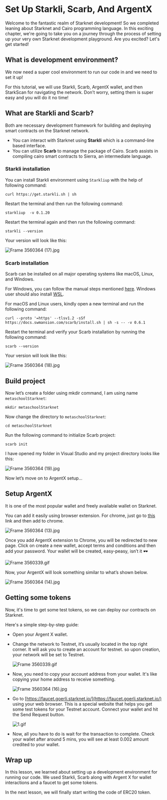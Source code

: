 # Set Up Starkli, Scarb, And ArgentX

Welcome to the fantastic realm of Starknet development! So we completed leaning about Starknet and Cairo programming language. In this exciting chapter, we're going to take you on a journey through the process of setting up your very own Starknet development playground. Are you excited? Let's get started!

## What is development environment?

We now need a super cool environment to run our code in and we need to set it up!

For this tutorial, we will use Starkli, Scarb, ArgentX wallet, and then StarkScan for navigating the network. Don’t worry, setting them is super easy and you will do it no time!

## What are Starkli and Scarb?

Both are necessary development framework for building and deploying smart contracts on the Starknet network.

- You can interact with Starknet using **Starkli** which is a command-line based interface.
- You can utilize **Scarb** to manage the package of Cairo. Scarb assists in compiling cairo smart contracts to Sierra, an intermediate language.

### Starkli installation

You can install Starkli environment using `Starkliup` with the help of following command:

```
curl https://get.starkli.sh | sh
```

Restart the terminal and then run the following command:

```
starkliup  -v 0.1.20
```

Restart the terminal again and then run the following command:

```
starkli --version
```

Your version will look like this:

![Frame 3560364 (17).jpg](https://github.com/0xmetaschool/Learning-Projects/blob/main/assests_for_all/assests_for_starknet/Set%20Up%20Starkli,%20Scarb,%20And%20ArgentX/Frame_3560364_(17).jpg?raw=true)

### Scarb installation

Scarb can be installed on all major operating systems like macOS, Linux, and Windows. 

For Windows, you can follow the manual steps mentioned [here](https://docs.swmansion.com/scarb/download#install-via-installation-script). Windows user should also install [WSL](https://learn.microsoft.com/en-us/windows/wsl/install).

For macOS and Linux users, kindly open a new terminal and run the following command:

```
curl --proto '=https' --tlsv1.2 -sSf https://docs.swmansion.com/scarb/install.sh | sh -s -- -v 0.6.1
```

Restart the terminal and verify your Scarb installation by running the following command:

```
scarb --version
```

Your version will look like this:

![Frame 3560364 (18).jpg](https://github.com/0xmetaschool/Learning-Projects/blob/main/assests_for_all/assests_for_starknet/Set%20Up%20Starkli,%20Scarb,%20And%20ArgentX/Frame_3560364_(18).jpg?raw=true)

## Build project

Now let’s create a folder using mkdir command, I am using name `metaschoolStarknet`:

```
mkdir metaschoolStarknet
```

Now change the directory to `metaschoolStarknet`:

```
cd metaschoolStarknet
```

Run the following command to initialize Scarb project:

```
scarb init
```

I have opened my folder in Visual Studio and my project directory looks like this:

![Frame 3560364 (19).jpg](https://github.com/0xmetaschool/Learning-Projects/blob/main/assests_for_all/assests_for_starknet/Set%20Up%20Starkli,%20Scarb,%20And%20ArgentX/Frame_3560364_(19).jpg?raw=true)

Now let’s move on to ArgentX setup…

## Setup ArgentX

It is one of the most popular wallet and freely available wallet on Starknet.

You can add it easily using browser extension. For chrome, just go to [this](https://chromewebstore.google.com/detail/argent-x-starknet-wallet/dlcobpjiigpikoobohmabehhmhfoodbb) link and then add to chrome.

![Frame 3560364 (13).jpg](https://github.com/0xmetaschool/Learning-Projects/blob/main/assests_for_all/assests_for_starknet/Set%20Up%20Starkli,%20Scarb,%20And%20ArgentX/Frame_3560364_(13).jpg?raw=true)

Once you add ArgentX extension to Chrome, you will be redirected to new page. Click on create a new wallet, accept terms and conditions and then add your password. Your wallet will be created, easy-peasy, isn’t it 🕶️

![Frame 3560339.gif](https://github.com/0xmetaschool/Learning-Projects/blob/main/assests_for_all/assests_for_starknet/Set%20Up%20Starkli,%20Scarb,%20And%20ArgentX/Frame_3560339.gif?raw=true)

Now, your ArgentX will look something similar to what’s shown below. 

![Frame 3560364 (14).jpg](https://github.com/0xmetaschool/Learning-Projects/blob/main/assests_for_all/assests_for_starknet/Set%20Up%20Starkli,%20Scarb,%20And%20ArgentX/Frame_3560364_(14).jpg?raw=true)

## Getting some tokens

Now, it's time to get some test tokens, so we can deploy our contracts on Starknet.

Here's a simple step-by-step guide:

- Open your Argent X wallet.
- Change the network to Testnet, it’s usually located in the top right corner. It will ask you to create an account for testnet. so upon creation, your network will be set to Testnet.
    
    ![Frame 3560339.gif](https://github.com/0xmetaschool/Learning-Projects/blob/main/assests_for_all/assests_for_starknet/Set%20Up%20Starkli,%20Scarb,%20And%20ArgentX/Frame_3560339%201.gif?raw=true)
    
- Now, you need to copy your account address from your wallet. It's like copying your home address to receive something.
    
    ![Frame 3560364 (16).jpg](https://github.com/0xmetaschool/Learning-Projects/blob/main/assests_for_all/assests_for_starknet/Set%20Up%20Starkli,%20Scarb,%20And%20ArgentX/Frame_3560364_(16).jpg?raw=true)
    
- Go to [https://faucet.goerli.starknet.io/](https://faucet.goerli.starknet.io/) using your web browser. This is a special website that helps you get some test tokens for your Testnet account. Connect your wallet and hit the Send Request button.
    
    ![1.gif](https://github.com/0xmetaschool/Learning-Projects/blob/main/assests_for_all/assests_for_starknet/Set%20Up%20Starkli,%20Scarb,%20And%20ArgentX/1.gif?raw=true)
    
- Now, all you have to do is wait for the transaction to complete. Check your wallet after around 5 mins, you will see at least 0.002 amount credited to your wallet.

## Wrap up

In this lesson, we learned about setting up a development environment for running our code. We used Starkli, Scarb along with Argent X for wallet interactions and a faucet to get some tokens.

In the next lesson, we will finally start writing the code of ERC20 token.

